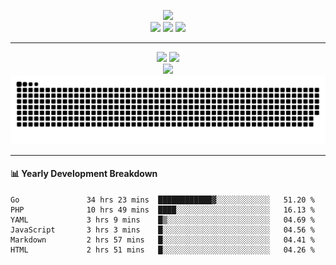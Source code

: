 <p align="center">
  <img src="https://readme-typing-svg.herokuapp.com?font=Fira+Code&pause=1000&color=FF69B4&center=true&vCenter=true&width=435&lines=%F0%9F%8F%B3%EF%B8%8F%E2%80%8D%E2%9A%A7%EF%B8%8F+BaiYi's+GitHub+Profile+%F0%9F%8F%B3%EF%B8%8F%E2%80%8D%E2%9A%A7%EF%B8%8F" />
  <br>
  <a href="https://mtf.wiki/"><img src="https://img.shields.io/static/v1?label=Gender&message=Male-To-Female&color=ff69b4&style=for-the-badge" /></a>
  <a href="https://github.com/WhiteElytra"><img src="https://img.shields.io/github/followers/WhiteElytra?label=github%20followers&logo=github&style=for-the-badge" /></a>
  <a href="https://twitter.com/WhiteElytra"><img src="https://img.shields.io/twitter/follow/WhiteElytra?label=twitter%20%40WhiteElytra&logo=twitter&style=for-the-badge" /></a>
</p>

-----

<p align="center">
  <img src="https://github-readme-stats.vercel.app/api?username=WhiteElytra&count_private=true&show_icons=true&theme=buefy" width="400" />
  <img src="https://streak-stats.demolab.com/?user=WhiteElytra" width="400" />
  <br>
  <img src="https://activity-graph.herokuapp.com/graph?username=WhiteElytra&theme=minimal" />
  <br>
  <img src="https://github.com/WhiteElytra/WhiteElytra/raw/output/github-contribution-grid-snake.svg" />
</p>

-----

#### 📊 Yearly Development Breakdown

<!--START_SECTION:waka-->

```text
Go               34 hrs 23 mins  ████████████▓░░░░░░░░░░░░   51.20 %
PHP              10 hrs 49 mins  ████░░░░░░░░░░░░░░░░░░░░░   16.13 %
YAML             3 hrs 9 mins    █▒░░░░░░░░░░░░░░░░░░░░░░░   04.69 %
JavaScript       3 hrs 3 mins    █░░░░░░░░░░░░░░░░░░░░░░░░   04.56 %
Markdown         2 hrs 57 mins   █░░░░░░░░░░░░░░░░░░░░░░░░   04.41 %
HTML             2 hrs 51 mins   █░░░░░░░░░░░░░░░░░░░░░░░░   04.26 %
```

<!--END_SECTION:waka-->
